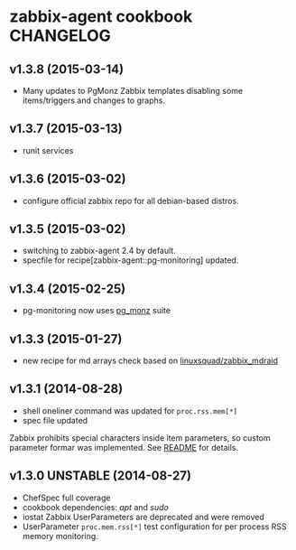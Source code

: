 # zabbix-agent cookbook CHANGELOG

## v1.3.8 (2015-03-14)

* Many updates to PgMonz Zabbix templates disabling some items/triggers and changes to graphs.

## v1.3.7 (2015-03-13)

* runit services

## v1.3.6 (2015-03-02)

* configure official zabbix repo for all debian-based distros.

## v1.3.5 (2015-03-02)

* switching to zabbix-agent 2.4 by default.
* specfile for recipe[zabbix-agent::pg-monitoring] updated.

## v1.3.4 (2015-02-25)

* pg-monitoring now uses [pg_monz](https://github.com/pg-monz/pg_monz) suite

## v1.3.3 (2015-01-27)

* new recipe for md arrays check based on [linuxsquad/zabbix_mdraid](https://github.com/linuxsquad/zabbix_mdraid)

## v1.3.1 (2014-08-28)

* shell oneliner command was updated for `proc.rss.mem[*]`
* spec file updated

Zabbix prohibits special characters inside item parameters, so custom parameter formar was implemented. See [README](/dragonsmith/chef-zabbix-agent#proc-mem-rss) for details.

## v1.3.0 UNSTABLE (2014-08-27)

* ChefSpec full coverage
* cookbook dependencies: *apt* and *sudo*
* iostat Zabbix UserParameters are deprecated and were removed
* UserParameter `proc.mem.rss[*]` test configuration for per process RSS memory monitoring.
